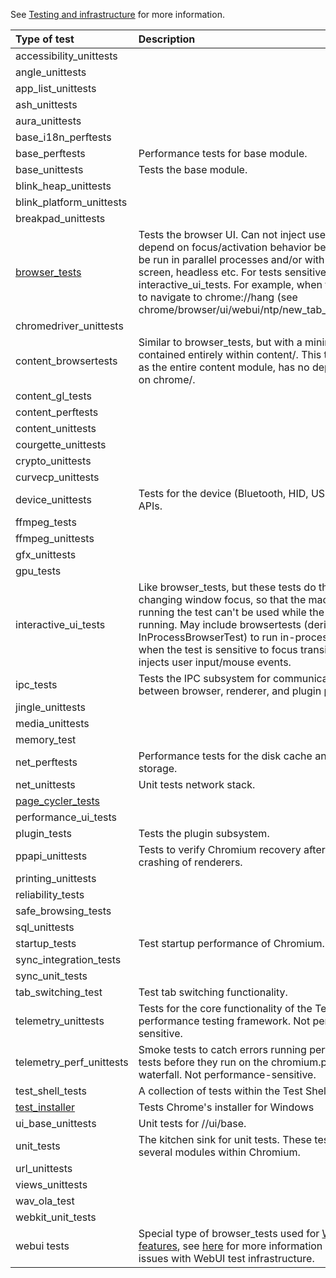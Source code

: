See [Testing and infrastructure](https://sites.google.com/a/chromium.org/dev/developers/testing) for more information.

| Type of test           | Description |
|:-----------------------|:------------|
|accessibility\_unittests| |
|angle\_unittests        | |
|app\_list\_unittests    | |
|ash\_unittests          | |
|aura\_unittests         | |
|base\_i18n\_perftests   | |
|base\_perftests         |Performance tests for base module.|
|base\_unittests         |Tests the base module.|
|blink\_heap\_unittests  | |
|blink\_platform\_unittests| |
|breakpad\_unittests     | |
|[browser\_tests](https://sites.google.com/a/chromium.org/dev/developers/testing/browser-tests)|Tests the browser UI. Can not inject user input or depend on focus/activation behavior because it can be run in parallel processes and/or with a locked screen, headless etc. For tests sensitive to that, use interactive\_ui\_tests. For example, when tests need to navigate to chrome://hang (see chrome/browser/ui/webui/ntp/new\_tab\_ui\_uitest.cc)|
|chromedriver\_unittests | |
|content\_browsertests   |Similar to browser\_tests, but with a minimal shell contained entirely within content/. This test, as well as the entire content module, has no dependencies on chrome/.|
|content\_gl\_tests      | |
|content\_perftests      | |
|content\_unittests      | |
|courgette\_unittests    | |
|crypto\_unittests       | |
|curvecp\_unittests      | |
|device\_unittests       |Tests for the device (Bluetooth, HID, USB, etc.) APIs.|
|ffmpeg\_tests           | |
|ffmpeg\_unittests       | |
|gfx\_unittests          | |
|gpu\_tests              | |
|interactive\_ui\_tests  |Like browser\_tests, but these tests do things like changing window focus, so that the machine running the test can't be used while the test is running. May include browsertests (derived from InProcessBrowserTest) to run in-process in case when the test is sensitive to focus transitions or injects user input/mouse events.|
|ipc\_tests              |Tests the IPC subsystem for communication between browser, renderer, and plugin processes.|
|jingle\_unittests       | |
|media\_unittests        | |
|memory\_test            | |
|net\_perftests          |Performance tests for the disk cache and cookie storage.|
|net\_unittests          |Unit tests network stack.|
|[page\_cycler\_tests](https://sites.google.com/a/chromium.org/dev/developers/testing/page-cyclers)| |
|performance\_ui\_tests  | |
|plugin\_tests           |Tests the plugin subsystem.|
|ppapi\_unittests        |Tests to verify Chromium recovery after hanging or crashing of renderers.|
|printing\_unittests     | |
|reliability\_tests      | |
|safe\_browsing\_tests   | |
|sql\_unittests          | |
|startup\_tests          |Test startup performance of Chromium.|
|sync\_integration\_tests| |
|sync\_unit\_tests       | |
|tab\_switching\_test    |Test tab switching functionality.|
|telemetry\_unittests    |Tests for the core functionality of the Telemetry performance testing framework. Not performance-sensitive.|
|telemetry\_perf\_unittests|Smoke tests to catch errors running performance tests before they run on the chromium.perf waterfall. Not performance-sensitive.|
|test\_shell\_tests      |A collection of tests within the Test Shell.|
|[test\_installer](https://sites.google.com/a/chromium.org/dev/developers/testing/windows-installer-tests)|Tests Chrome's installer for Windows|
|ui\_base\_unittests     |Unit tests for //ui/base.|
|unit\_tests             |The kitchen sink for unit tests. These tests cover several modules within Chromium.|
|url\_unittests          | |
|views\_unittests        | |
|wav\_ola\_test          | |
|webkit\_unit\_tests     | |
|webui tests             | Special type of browser\_tests used for [WebUI features](https://chromium.googlesource.com/chromium/src/+/master/docs/webui_explainer.md), see [here](https://docs.google.com/document/d/1Z18WTNv28z5FW3smNEm_GtsfVD2IL-CmmAikwjw3ryo/edit#) for more information on known issues with WebUI test infrastructure. |

